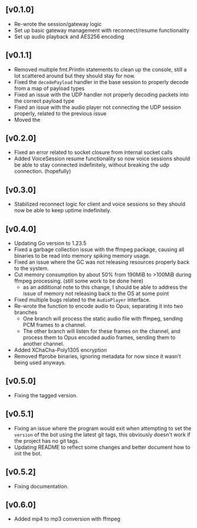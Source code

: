 ## [v0.1.0]
- Re-wrote the session/gateway logic
- Set up basic gateway management with reconnect/resume functionality
- Set up audio playback and AES256 encoding

## [v0.1.1]
- Removed multiple fmt.Println statements to clean up the console, still a lot scattered around but they should stay for now.
- Fixed the `decodePayload` handler in the base session to properly decode from a map of payload types
- Fixed an issue with the UDP handler not properly decoding packets into the correct payload type
- Fixed an issue with the audio player not connecting the UDP session properly, related to the previous issue
- Moved the 

## [v0.2.0]
- Fixed an error related to socket closure from internal socket calls
- Added VoiceSession resume functionality so now voice sessions should be able to stay connected indefinitely, without breaking the udp connection. (hopefully)

## [v0.3.0]
- Stabilized reconnect logic for client and voice sessions so they should now be able to keep uptime indefinitely.

## [v0.4.0]
- Updating Go version to 1.23.5
- Fixed a garbage collection issue with the ffmpeg package, causing all binaries to be read into memory spiking memory usage.
- Fixed an issue where the GC was not releasing resources properly back to the system.
- Cut memory consumption by about 50% from 190MiB to >100MiB during ffmpeg processing. (still some work to be done here)
  - as an additional note to this change, I should be able to address the issue of memory not releasing back to the OS at some point
- Fixed multiple bugs related to the `AudioPlayer` interface.
- Re-wrote the function to encode audio to Opus, separating it into two branches
  - One branch will process the static audio file with ffmpeg, sending PCM frames to a channel.
  - The other branch will listen for these frames on the channel, and process them to Opus encoded audio frames, sending them to another channel.
- Added XChaCha-Poly1305 encryption
- Removed ffprobe binaries, ignoring metadata for now since it wasn't being used anyways.

## [v0.5.0]
- Fixing the tagged version.

## [v0.5.1]
- Fixing an issue where the program would exit when attempting to set the `version` of the bot using the latest git tags, this obviously doesn't work if the project has no git tags.
- Updating README to reflect some changes and better document how to init the bot.

## [v0.5.2]
- Fixing documentation.

## [v0.6.0]
- Added mp4 to mp3 conversion with ffmpeg